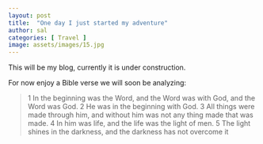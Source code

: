 ```yaml
---
layout: post
title:  "One day I just started my adventure"
author: sal
categories: [ Travel ]
image: assets/images/15.jpg
---
```

This will be my blog, currently it is under construction. 

For now enjoy a Bible verse we will soon be analyzing:
> 1 In the beginning was the Word, and the Word was with God, and the Word was God. 2 He was in the beginning with God. 3 All things were made through him, and without him was not any thing made that was made. 4 In him was life, and the life was the light of men. 5 The light shines in the darkness, and the darkness has not overcome it
